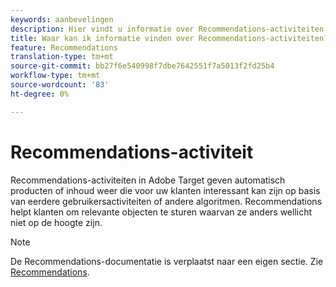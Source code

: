 ```yaml
---
keywords: aanbevelingen
description: Hier vindt u informatie over Recommendations-activiteiten in Adobe Target die automatisch producten of inhoud weergeven die uw klanten interessant kunnen maken op basis van eerdere gebruikersactiviteiten.
title: Waar kan ik informatie vinden over Recommendations-activiteiten?
feature: Recommendations
translation-type: tm+mt
source-git-commit: bb27f6e540998f7dbe7642551f7a5013f2fd25b4
workflow-type: tm+mt
source-wordcount: '83'
ht-degree: 0%

---
```



# Recommendations-activiteit

Recommendations-activiteiten in Adobe Target geven automatisch producten of inhoud weer die voor uw klanten interessant kan zijn op basis van eerdere gebruikersactiviteiten of andere algoritmen. Recommendations helpt klanten om relevante objecten te sturen waarvan ze anders wellicht niet op de hoogte zijn.

>[!NOTE]
>
>De Recommendations-documentatie is verplaatst naar een eigen sectie. Zie [Recommendations](/help/c-recommendations/recommendations.md#concept_7556C8A4543942F2A77B13A29339C0C0).

